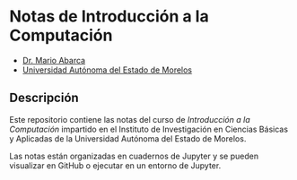 # Notas de Introducción a la Computación

- [Dr. Mario Abarca](https://www.knkillname.org)
- [Universidad Autónoma del Estado de Morelos](https://www.uaem.mx)

## Descripción

Este repositorio contiene las notas del curso de *Introducción a la Computación*
impartido en el Instituto de Investigación en Ciencias Básicas y Aplicadas de la
Universidad Autónoma del Estado de Morelos.

Las notas están organizadas en cuadernos de Jupyter y se pueden visualizar en
GitHub o ejecutar en un entorno de Jupyter.

